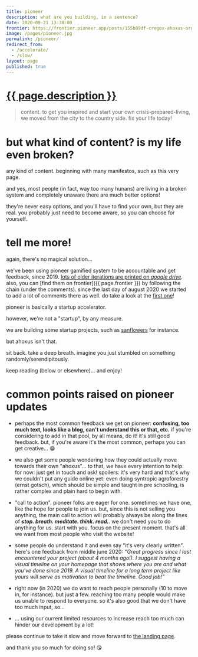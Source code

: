 ```yaml
---
title: pioneer
description: what are you building, in a sentence?
date: 2020-09-21 13:38:00
frontier: https://frontier.pioneer.app/posts/155b89df-cregox-ahoxus-org-progress-update-september-21st-2020
image: /pages/pioneer.jpg
permalink: /pioneer/
redirect_from:
  - /accelerate/
  - /slow/
layout: page
published: true
---
```


<!-- ![pioneer]({{ page.image }}) -->

# [{{ page.description }}](https://frontier.pioneer.app/posts/24e9f43a-what-are-you-building-in-a-sentence)

> content. to get you inspired and start your own crisis-prepared-living, we moved from the city to the country side. fix your life today!

# but what kind of content? is my life even broken?

any kind of content. beginning with many manifestos, such as this very page.

and yes, most people (in fact, way too many hunans) are living in a broken system and completely unaware there are much better options!

they're never easy options, and you'll have to find your own, but they are real. you probably just need to become aware, so you can choose for yourself.

# tell me more!

again, there's no magical solution...

we've been using pioneer gamified system to be accountable and get feedback, since 2019. [lots of older iterations are printed on *google drive*](https://drive.google.com/folderview?id=1T7fdo8RcTgne0HlwyJLbMnqTcf1nRivp). also, you can [find them on frontier]({{ page.frontier }}) by following the chain (under the comments). since the last day of august 2020 we started to add a lot of comments there as well. do take a look at the [first one](/paradise#another-perspective)!

pioneer is basically a startup accelerator.

however, we're not a "startup", by any measure.

we are building some startup projects, such as [sanflowers](/sanflowers) for instance.

but ahoxus isn't that.

sit back. take a deep breath. imagine you just stumbled on something randomly/serendipitously.

keep reading (below or elsewhere)... and enjoy!

# common points raised on pioneer updates

- perhaps the most common feedback we get on pioneer: **confusing, too much text, looks like a blog, can't understand this or that, etc.** if you're considering to add in that pool, by all means, do it! it's still good feedback. but, if you're aware it's the most common, perhaps you can get creative... 😁

- we also get some people wondering how they could actually move towards their own "ahoxus"... to that, we have every intention to help. for now: just get in touch and ask! spoilers: it's very hard and that's why we couldn't put any guide online yet. even doing syntropic agroforestry (ernst gotsch), which should be simple and taught in pre schooling, is rather complex and plain hard to begin with.

- "call to action". pioneer folks are eager for one. sometimes we have one, like the hope for people to join us. but, since this is not selling you anything, the main call to action will probably always be along the lines of ***stop. breath. meditate. think. read.***. we don't need you to do anything for us. start with you. focus on the present moment. that's all we want from most people who visit the website!

- some people do understand it and even say "it's very clearly written". here's one feedback from middle june 2020: *“Great progress since I last encountered your project (about 4 months ago!). I suggest having a visual timeline on your homepage that shows where you are and what you've done since 2019. A visual timeline for a long term project like yours will serve as motivation to beat the timeline. Good job!”*

- right now (in 2020) we do want to reach people personally (10 to move in, for instance). but just a few. reaching too many people would make us unable to respond to everyone. so it's also good that we don't have too much input, so...

- ... using our current limited resources to increase reach too much can hinder our development by a lot!

please continue to take it slow and move forward to [the landing page](/).

and thank you so much for doing so! 😘
